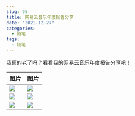 ```yaml
---
slug: 95
title: 网易云音乐年度报告分享
date: "2021-12-27"
categories: 
  - 随笔
tags: 
  - 随笔
---
```



我真的老了吗？看看我的网易云音乐年度报告分享吧！

<!-- more -->

|图片|图片|
|---|---|
|![](https://imgurl.zburu.com/images/2022/01/05/e4a09e27ce03402b785f6146b3e7bd4c.png)|![](https://imgurl.zburu.com/images/2022/01/05/edab7be18b8a86446eecca5ba12cc957.png)|
|![](https://imgurl.zburu.com/images/2022/01/05/4874723c4b9c811e5381a24fac83858e.png)|![](https://imgurl.zburu.com/images/2022/01/05/bd5919404434a112f160995e65a78a3f.png)|
|![](https://imgurl.zburu.com/images/2022/01/05/d1b4762890c69025fce02bd713623577.png)|![](https://imgurl.zburu.com/images/2022/01/05/8bc61618b976b4c0a2498897ab4ac519.png)|
